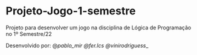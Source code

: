 # Projeto-Jogo-1-semestre
Projeto para desenvolver um jogo na disciplina de Lógica de Programação no 1º Semestre/22

Desenvolvido por:
@_pablo_mir
@fer.lcs
@vinirodriguess__
